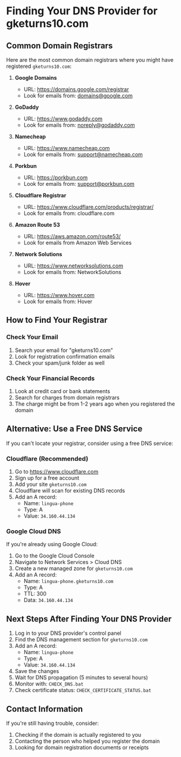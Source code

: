 # Finding Your DNS Provider for gketurns10.com

## Common Domain Registrars

Here are the most common domain registrars where you might have registered `gketurns10.com`:

1. **Google Domains**
   - URL: https://domains.google.com/registrar
   - Look for emails from: domains@google.com

2. **GoDaddy**
   - URL: https://www.godaddy.com
   - Look for emails from: noreply@godaddy.com

3. **Namecheap**
   - URL: https://www.namecheap.com
   - Look for emails from: support@namecheap.com

4. **Porkbun**
   - URL: https://porkbun.com
   - Look for emails from: support@porkbun.com

5. **Cloudflare Registrar**
   - URL: https://www.cloudflare.com/products/registrar/
   - Look for emails from: cloudflare.com

6. **Amazon Route 53**
   - URL: https://aws.amazon.com/route53/
   - Look for emails from Amazon Web Services

7. **Network Solutions**
   - URL: https://www.networksolutions.com
   - Look for emails from: NetworkSolutions

8. **Hover**
   - URL: https://www.hover.com
   - Look for emails from: Hover

## How to Find Your Registrar

### Check Your Email
1. Search your email for "gketurns10.com"
2. Look for registration confirmation emails
3. Check your spam/junk folder as well

### Check Your Financial Records
1. Look at credit card or bank statements
2. Search for charges from domain registrars
3. The charge might be from 1-2 years ago when you registered the domain

## Alternative: Use a Free DNS Service

If you can't locate your registrar, consider using a free DNS service:

### Cloudflare (Recommended)
1. Go to https://www.cloudflare.com
2. Sign up for a free account
3. Add your site `gketurns10.com`
4. Cloudflare will scan for existing DNS records
5. Add an A record:
   - Name: `lingua-phone`
   - Type: A
   - Value: `34.160.44.134`

### Google Cloud DNS
If you're already using Google Cloud:
1. Go to the Google Cloud Console
2. Navigate to Network Services > Cloud DNS
3. Create a new managed zone for `gketurns10.com`
4. Add an A record:
   - Name: `lingua-phone.gketurns10.com`
   - Type: A
   - TTL: 300
   - Data: `34.160.44.134`

## Next Steps After Finding Your DNS Provider

1. Log in to your DNS provider's control panel
2. Find the DNS management section for `gketurns10.com`
3. Add an A record:
   - Name: `lingua-phone`
   - Type: A
   - Value: `34.160.44.134`
4. Save the changes
5. Wait for DNS propagation (5 minutes to several hours)
6. Monitor with: `CHECK_DNS.bat`
7. Check certificate status: `CHECK_CERTIFICATE_STATUS.bat`

## Contact Information

If you're still having trouble, consider:
1. Checking if the domain is actually registered to you
2. Contacting the person who helped you register the domain
3. Looking for domain registration documents or receipts

